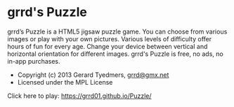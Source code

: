 grrd's Puzzle
==============

grrd’s Puzzle is a HTML5 jigsaw puzzle game. 
You can choose from various images or play with your own pictures. 
Various levels of difficulty offer hours of fun for every age. 
Change your device between vertical and horizontal orientation for different images. 
grrd's Puzzle is free, no ads, no in-app purchases.

* Copyright (c) 2013 Gerard Tyedmers, grrd@gmx.net
* Licensed under the MPL License

Click here to play: <https://grrd01.github.io/Puzzle/>
